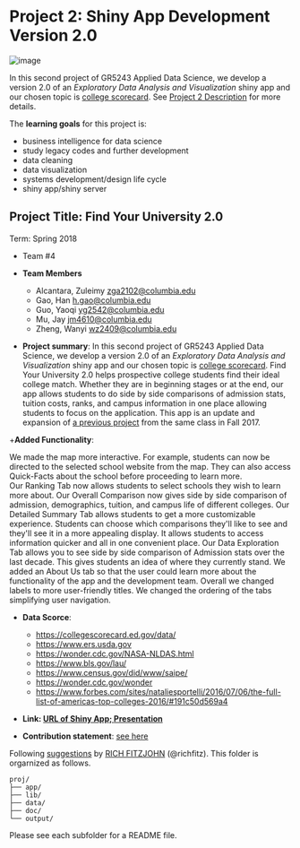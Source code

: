 # Project 2: Shiny App Development Version 2.0

![image](doc/MAP.png)

In this second project of GR5243 Applied Data Science, we develop a version 2.0 of an *Exploratory Data Analysis and Visualization* shiny app and our chosen topic is [college scorecard](https://collegescorecard.ed.gov/data/). See [Project 2 Description](doc/project2_desc.md) for more details.  

The **learning goals** for this project is:

- business intelligence for data science
- study legacy codes and further development
- data cleaning
- data visualization
- systems development/design life cycle
- shiny app/shiny server

## Project Title: Find Your University 2.0
Term: Spring 2018

+ Team #4
+ **Team Members**
	+ Alcantara, Zuleimy zga2102@columbia.edu
	+ Gao, Han h.gao@columbia.edu
	+ Guo, Yaoqi yg2542@columbia.edu
	+ Mu, Jay jm4610@columbia.edu
	+ Zheng, Wanyi wz2409@columbia.edu

+ **Project summary**: 
	In this second project of GR5243 Applied Data Science, we develop a version 2.0 of an *Exploratory Data Analysis and Visualization* shiny app and our chosen topic is [college scorecard](https://collegescorecard.ed.gov/data/). Find Your University 2.0  helps prospective college students find their ideal college match.   Whether they are in beginning stages or at the end, our app allows students to do side by side comparisons of admission stats, tuition costs, ranks, and campus information in one place allowing students to focus on the application. This app is an update and expansion of [a previous project](https://github.com/TZstatsADS/Fall2017-project2-grp9) from the same class in Fall 2017.

+**Added Functionality**:

We made the map more interactive. For example, students can now be directed to the selected school
website from the map. They can also access Quick-Facts about the school before proceeding to learn more.  
Our Ranking Tab now allows students to select schools they wish to learn more about. 
Our Overall Comparison now gives side by side comparison of admission, demographics, tuition, and campus life of different colleges.
Our Detailed Summary Tab allows students to get a more customizable experience. Students can choose which comparisons they'll like to see and they'll see it in a more appealing display. It allows students to access information quicker and all in one convenient place. 
Our Data Exploration Tab allows you to see side by side comparison of Admission stats over the last decade. This gives students an idea of where  they currently stand. 
We added an About Us tab so that the user could learn more about the functionality of the app and the development team. 
Overall we changed labels to more user-friendly titles. We changed the ordering of the tabs simplifying user navigation. 


+ **Data Scorce**: 
   - https://collegescorecard.ed.gov/data/
   - https://www.ers.usda.gov
   - https://wonder.cdc.gov/NASA-NLDAS.html
   - https://www.bls.gov/lau/
   - https://www.census.gov/did/www/saipe/
   - https://wonder.cdc.gov/wonder
   - https://www.forbes.com/sites/nataliesportelli/2016/07/06/the-full-list-of-americas-top-colleges-2016/#191c50d569a4

+ **Link: [URL of Shiny App; ](https://han-gao.shinyapps.io/FindYourUniversity/) [Presentation](https://docs.google.com/presentation/d/16SUNrmYzo1jN8pnKvO0QCS9X_YqaipJGoy5Kaxis9Yk/edit?usp=sharing)**

+ **Contribution statement**: [see here](doc/a_note_on_contributions.md)

Following [suggestions](http://nicercode.github.io/blog/2013-04-05-projects/) by [RICH FITZJOHN](http://nicercode.github.io/about/#Team) (@richfitz). This folder is orgarnized as follows.

```
proj/
├── app/
├── lib/
├── data/
├── doc/
└── output/
```

Please see each subfolder for a README file.

